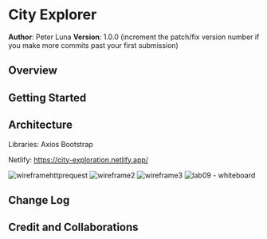 

# City Explorer

**Author**: Peter Luna
**Version**: 1.0.0 (increment the patch/fix version number if you make more commits past your first submission)

## Overview
<!-- Provide a high level overview of what this application is and why you are building it, beyond the fact that it's an assignment for this class. (i.e. What's your problem domain?) -->

## Getting Started
<!-- What are the steps that a user must take in order to build this app on their own machine and get it running? -->

## Architecture
<!-- Provide a detailed description of the application design. What technologies (languages, libraries, etc) you're using, and any other relevant design information. -->
Libraries: 
    Axios
    Bootstrap

Netlify: https://city-exploration.netlify.app/


![wireframehttprequest](https://user-images.githubusercontent.com/32520466/126553519-849b1736-69aa-4c7e-b197-ea4676d2b811.PNG)
![wireframe2](https://user-images.githubusercontent.com/32520466/126553527-f838ef80-f5db-4572-a494-a7d11bc31c70.PNG)
![wireframe3](https://user-images.githubusercontent.com/32520466/126553531-be459939-4e00-4ff3-9154-f07f3bbd6b53.PNG)
![lab09 - whiteboard](https://user-images.githubusercontent.com/32520466/126705537-e57374ab-c9b1-4da8-b11a-3401d87bcb3f.png)
## Change Log
<!-- Use this area to document the iterative changes made to your application as each feature is successfully implemented. Use time stamps. Here's an example:

01-01-2001 4:59pm - Application now has a fully-functional express server, with a GET route for the location resource. -->

## Credit and Collaborations
